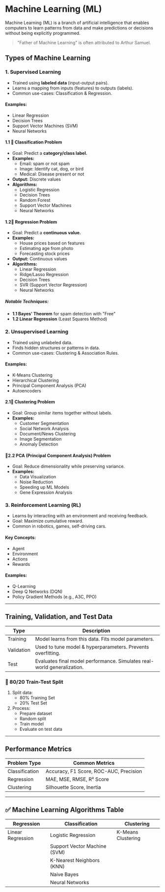 # Machine Learning (ML)

Machine Learning (ML) is a branch of artificial intelligence that enables computers to learn patterns from data and make predictions or decisions without being explicitly programmed.

> "Father of Machine Learning" is often attributed to Arthur Samuel.

## Types of Machine Learning

### 1. Supervised Learning
- Trained using <b>labeled data </b> (input-output pairs).
- Learns a mapping from inputs (features) to outputs (labels).
- Common use-cases: Classification & Regression.

#### Examples:
- Linear Regression
- Decision Trees
- Support Vector Machines (SVM)
- Neural Networks

#### 1.1 🔹 Classification Problem
- Goal: Predict a <b>category/class label.</b>
- **Examples:**
  - Email: spam or not spam
  - Image: Identify cat, dog, or bird
  - Medical: Disease present or not
- **Output:** Discrete values
- **Algorithms:**
  - Logistic Regression
  - Decision Trees
  - Random Forest
  - Support Vector Machines
  - Neural Networks

#### 1.2🔹 Regression Problem
- Goal: Predict a <b>continuous value. </b>
- **Examples:**
  - House prices based on features
  - Estimating age from photo
  - Forecasting stock prices
- **Output:** Continuous values
- **Algorithms:**
  - Linear Regression
  - Ridge/Lasso Regression
  - Decision Trees
  - SVR (Support Vector Regression)
  - Neural Networks

##### Notable Techniques:
- **1.1 Bayes' Theorem** for spam detection with "Free"
- **1.2 Linear Regression** (Least Squares Method)

### 2. Unsupervised Learning
- Trained using unlabeled data.
- Finds hidden structures or patterns in data.
- Common use-cases: Clustering & Association Rules.

#### Examples:
- K-Means Clustering
- Hierarchical Clustering
- Principal Component Analysis (PCA)
- Autoencoders

#### 2.1🔹 Clustering Problem
- Goal: Group similar items together without labels.
- **Examples:**
  - Customer Segmentation
  - Social Network Analysis
  - Document/News Clustering
  - Image Segmentation
  - Anomaly Detection

#### 🔹2.2 PCA (Principal Component Analysis) Problem
- Goal: Reduce dimensionality while preserving variance.
- **Examples:**
  - Data Visualization
  - Noise Reduction
  - Speeding up ML Models
  - Gene Expression Analysis

### 3. Reinforcement Learning (RL)
- Learns by interacting with an environment and receiving feedback.
- Goal: Maximize cumulative reward.
- Common in robotics, games, self-driving cars.

#### Key Concepts:
- Agent
- Environment
- Actions
- Rewards

#### Examples:
- Q-Learning
- Deep Q Networks (DQN)
- Policy Gradient Methods (e.g., A3C, PPO)

---

## Training, Validation, and Test Data

| Type        | Description                                                                 |
|-------------|-----------------------------------------------------------------------------|
| Training    | Model learns from this data. Fits model parameters.                        |
| Validation  | Used to tune model & hyperparameters. Prevents overfitting.                |
| Test        | Evaluates final model performance. Simulates real-world generalization.    |

### 🔹 80/20 Train-Test Split
1. Split data:
   - 80% Training Set
   - 20% Test Set
2. Process:
   - Prepare dataset
   - Random split
   - Train model
   - Evaluate on test data

---

## Performance Metrics

| Problem Type   | Common Metrics                            |
|----------------|--------------------------------------------|
| Classification | Accuracy, F1 Score, ROC-AUC, Precision     |
| Regression     | MAE, MSE, RMSE, R² Score                   |
| Clustering     | Silhouette Score, Inertia                  |

---

## ✅ Machine Learning Algorithms Table

| Regression           | Classification               | Clustering           |
|----------------------|-------------------------------|----------------------|
| Linear Regression    | Logistic Regression           | K-Means Clustering   |
|                      | Support Vector Machine (SVM) |                      |
|                      | K-Nearest Neighbors (KNN)     |                      |
|                      | Naive Bayes                   |                      |
|                      | Neural Networks               |                      |

